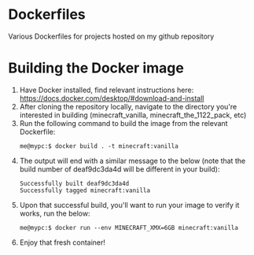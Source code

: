 # Dockerfiles
Various Dockerfiles for projects hosted on my github repository
# Building the Docker image
1. Have Docker installed, find relevant instructions here: https://docs.docker.com/desktop/#download-and-install
2. After cloning the repository locally, navigate to the directory you're interested in building (minecraft_vanilla, minecraft_the_1122_pack, etc)
3. Run the following command to build the image from the relevant Dockerfile: 
    ```console
    me@mypc:$ docker build . -t minecraft:vanilla
    ```
4. The output will end with a similar message to the below (note that the build number of deaf9dc3da4d will be different in your build):
    ```console
    Successfully built deaf9dc3da4d
    Successfully tagged minecraft:vanilla
    ```
5. Upon that successful build, you'll want to run your image to verify it works, run the below:
    ```console
    me@mypc:$ docker run --env MINECRAFT_XMX=6GB minecraft:vanilla
    ```
6. Enjoy that fresh container!
